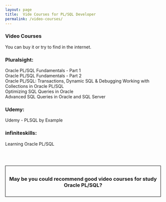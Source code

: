 ```yaml
---
layout: page
title:  Vide Courses for PL/SQL Developer
permalink: /video-courses/
---
```


### Video Courses

You can buy it or try to find in the internet.


### Pluralsight:

Oracle PL/SQL Fundamentals - Part 1  
Oracle PL/SQL Fundamentals - Part 2  
Oracle PL/SQL: Transactions, Dynamic SQL & Debugging
Working with Collections in Oracle PL/SQL  
Optimizing SQL Queries in Oracle  
Advanced SQL Queries in Oracle and SQL Server  

### Udemy:

Udemy - PLSQL by Example

### infiniteskills:

Learning Oracle PL/SQL



<br/><br/>

<div style="padding:10px; border:thin solid black;" align="center">

  <h3>May be you could recommend good video courses for study Oracle PL/SQL?</h3>

</div>
